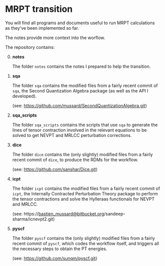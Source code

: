 # MRPT transition

You will find all programs and documents useful to run MRPT calculations as they've been implemented so far.

The notes provide more context into the worflow.

The repository contains:

0. **notes**

   The folder `notes` contains the notes I prepared to help the transition.

   

1. **sqa**

   The folder `sqa` contains the modified files from a fairly recent commit of `sqa`, the Second Quantization Algebra package (as well as the API I developed).

   (see: https://github.com/mussard/SecondQuantizationAlgebra.git)

   

2. **sqa_scripts**

   The folder `sqa_scripts` contains the scripts that use `sqa` to generate the lines of tensor contraction involved in the relevant equations to be solved to get NEVPT and MRLCC perturbation corrections.

   

3. **dice**

   The folder `dice` contains the (only slightly) modified files from a fairly recent commit of `dice`, to produce the RDMs for the workflow.

   (see: https://github.com/sanshar/Dice.git)
   

4. **icpt**

   The folder `icpt` contains the modified files from a fairly recent commit of `icpt`, the Internally Contracted Perturbation Theory package to perform the tensor contractions and solve the Hylleraas functionals for NEVPT and MRLCC.

   (see: https://bastien_mussard@bitbucket.org/sandeep-sharma/icnevpt2.git)
   

5. **pyscf**

   The folder `pyscf` contains the (only slightly) modified files from a fairly recent commit of `pyscf`, which codes the workflow itself, and triggers all the necessary steps to obtain the PT energies.

   (see: https://github.com/sunqm/pyscf.git) 


